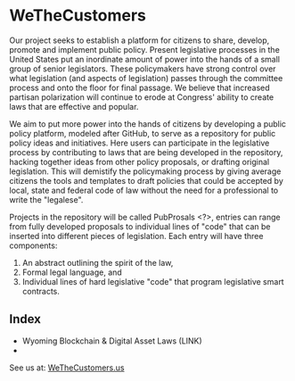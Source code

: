 # WeTheCustomers

Our project seeks to establish a platform for citizens to share, develop, promote and implement public policy. Present legislative processes in the United States put an inordinate amount of power into the hands of a small group of senior legislators. These policymakers have strong control over what legislation (and aspects of legislation) passes through the committee process and onto the floor for final passage. We believe that increased partisan polarization will continue to erode at Congress' ability to create laws that are effective and popular. 

We aim to put more power into the hands of citizens by developing a public policy platform, modeled after GitHub, to serve as a repository for public policy ideas and initiatives. Here users can participate in the legislative process by contributing to laws that are being developed in the repository, hacking together ideas from other policy proposals, or drafting original legislation. This will demistify the policymaking process by giving average citizens the tools and templates to draft policies that could be accepted by local, state and federal code of law without the need for a professional to write the "legalese". 

Projects in the repository will be called PubProsals <?>, entries can range from fully developed proposals to individual lines of "code" that can be inserted into different pieces of legislation. Each entry will have three components: 
  1. An abstract outlining the spirit of the law, 
  2. Formal legal language, and 
  3. Individual lines of hard legislative "code" that program legislative smart contracts. 

## Index
* Wyoming Blockchain & Digital Asset Laws (LINK)
* 

See us at: [WeTheCustomers.us](http://WeTheCustomers.us)
